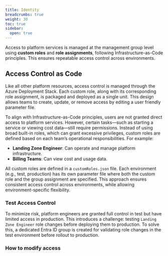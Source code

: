 ```yaml
---
title: Identity
breadcrumbs: true
weight: 30
toc: true
sidebar:
  open: true
---
```

Access to platform services is managed at the management group level using **custom roles** and **role assignments**, following Infrastructure-as-Code principles. This ensures repeatable access control across environments.

## Access Control as Code

Like all other platform resources, access control is managed through the Azure Deployment Stack. Each custom role, along with its corresponding role assignment, is packaged and deployed as a single unit. This design allows teams to create, update, or remove access by editing a user friendly parameter file.

To align with Infrastructure-as-Code principles, users are not granted direct access to platform services. However, certain tasks—such as starting a service or viewing cost data—still require permissions. Instead of using broad built-in roles, which can grant excessive privileges, custom roles are defined based on each team’s operational responsibilities. For example:
- **Landing Zone Engineer**: Can operate and manage platform infrastructure.
- **Billing Teams**: Can view cost and usage data.

All custom roles are defined in a `customRoles.json` file. Each environment (e.g., test, production) has its own parameter file where both the custom role and the group assignment are specified. This approach ensures consistent access control across environments, while allowing environment-specific flexibility.

### Test Access Control

To minimize risk, platform engineers are granted full control in test but have limited access in production. This introduces a challenge: testing `Landing Zone Engineer` role changes before deploying them to production. To solve this, a dedicated Entra ID group is created for validating role changes in the test environment before rollout to production. 

### How to modify access
